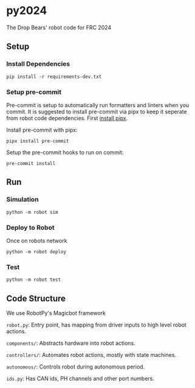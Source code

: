 # py2024

The Drop Bears' robot code for FRC 2024

## Setup

### Install Dependencies

```
pip install -r requirements-dev.txt
```

### Setup pre-commit
Pre-commit is setup to automatically run formatters and linters when you commit. It is suggested to install pre-commit via pipx to keep it seperate from robot code dependencies. First [install pipx](https://pipx.pypa.io/stable/installation/).


Install pre-commit with pipx:
```
pipx install pre-commit
```

Setup the pre-commit hooks to run on commit:
```
pre-commit install
```


## Run

### Simulation

```
python -m robot sim
```

### Deploy to Robot

Once on robots network

```
python -m robot deploy
```

### Test

```
python -m robot test
```


## Code Structure

We use RobotPy's Magicbot framework

`robot.py`: Entry point, has mapping from driver inputs to high level robot actions.

`components/`: Abstracts hardware into robot actions.

`controllers/`: Automates robot actions, mostly with state machines.

`autonomous/`: Controls robot during autonomous period.

`ids.py`: Has CAN ids, PH channels and other port numbers.
